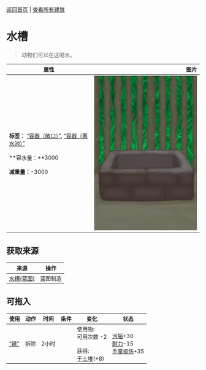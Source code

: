 [返回首页](index.md)   |  [查看所有建筑](building.md)
# 水槽  
> 动物们可以在这喝水。  
  
  属性  |   图片   
 ----  |  ----:   
 **标签：**	[“容器（敞口）”](tag_ContainerOpen.md), [“容器（蓄水池）”](tag_ContainerReservoir.md)<br><br>**容水量：**3000<br><br>**减重量：**-3000  |  ![](Sprite/WateringTroughEmpty.png)   
  
## 获取来源  
来源  |  操作  
----  |  ----  
[水槽(蓝图)](Bp_WateringTrough.md)  |  蓝图制造  
## 可拖入  
使用  |  动作  |  时间  |  条件  |  变化  |  状态  
----  |  ----  |  ----  |  ----  |  ----  |  ----  
[“锤”](tag_Hammer.md)  |  拆除  |  2小时  |    |  使用物:<br>可用次数  -2<br><br>获得:<br>[干土堆](DirtPile.md)(+8)<br>  |  [污垢](Filth.md)+30<br>[耐力](Stamina.md)-15<br>[手掌损伤](HandDamage.md)+35  
